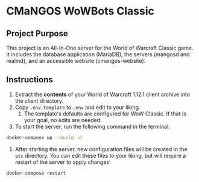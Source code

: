 # CMaNGOS WoWBots Classic

## Project Purpose

This project is an All-In-One server for the World of Warcraft Classic game. It includes the database application (MariaDB), the servers (mangosd and realmd), and an accessible website (cmangos-website).

## Instructions
1. Extract the **contents** of your World of Warcraft 1.12.1 client archive into the client directory.
1. Copy `.env.template` to `.env` and edit to your liking.
    1. The template's defaults are configured for WoW Classic. If that is your goal, no edits are needed.
1. To start the server, run the following command in the terminal:
```sh
docker-compose up --build -d
```
1. After starting the server, new configuration files will be created in the `etc` directory. You can edit these files to your liking, but will require a restart of the server to apply changes:
```sh
docker-compose restart
```
